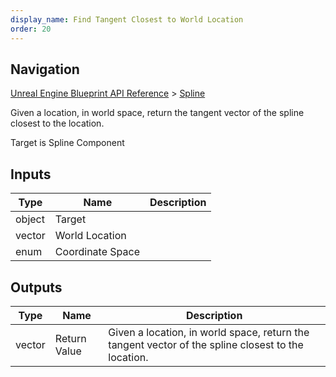 ```yaml
---
display_name: Find Tangent Closest to World Location
order: 20
---
```

## Navigation

[Unreal Engine Blueprint API Reference](https://dev.epicgames.com/documentation/en-us/unreal-engine/BlueprintAPI) > [Spline](https://dev.epicgames.com/documentation/en-us/unreal-engine/BlueprintAPI/Spline)

Given a location, in world space, return the tangent vector of the spline closest to the location.

Target is Spline Component

## Inputs

| Type | Name | Description |
| --- | --- | --- |
| object | Target |  |
| vector | World Location |  |
| enum | Coordinate Space |  |

## Outputs

| Type | Name | Description |
| --- | --- | --- |
| vector | Return Value | Given a location, in world space, return the tangent vector of the spline closest to the location. |
